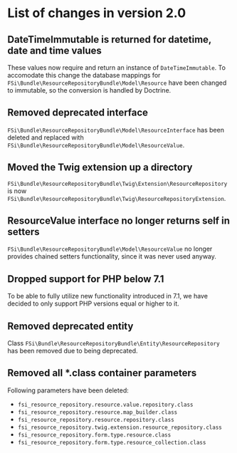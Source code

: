 # List of changes in version 2.0

## DateTimeImmutable is returned for datetime, date and time values

These values now require and return an instance of `DateTimeImmutable`. To accomodate
this change the database mappings for `FSi\Bundle\ResourceRepositoryBundle\Model\Resource`
have been changed to immutable, so the conversion is handled by Doctrine.

## Removed deprecated interface

`FSi\Bundle\ResourceRepositoryBundle\Model\ResourceInterface` has been deleted
and replaced with `FSi\Bundle\ResourceRepositoryBundle\Model\ResourceValue`.

## Moved the Twig extension up a directory

`FSi\Bundle\ResourceRepositoryBundle\Twig\Extension\ResourceRepository` is now
`FSi\Bundle\ResourceRepositoryBundle\Twig\ResourceRepositoryExtension`.

## ResourceValue interface no longer returns self in setters

`FSi\Bundle\ResourceRepositoryBundle\Model\ResourceValue` no longer provides chained
setters functionality, since it was never used anyway.

## Dropped support for PHP below 7.1

To be able to fully utilize new functionality introduced in 7.1, we have decided 
to only support PHP versions equal or higher to it.

## Removed deprecated entity

Class `FSi\Bundle\ResourceRepositoryBundle\Entity\ResourceRepository` has been
removed due to being deprecated.

## Removed all *.class container parameters

Following parameters have been deleted:

- `fsi_resource_repository.resource.value.repository.class`
- `fsi_resource_repository.resource.map_builder.class`
- `fsi_resource_repository.resource.repository.class`
- `fsi_resource_repository.twig.extension.resource_repository.class`
- `fsi_resource_repository.form.type.resource.class`
- `fsi_resource_repository.form.type.resource_collection.class`
